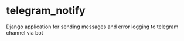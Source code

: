 # telegram_notify
Django application for sending messages and error logging to telegram channel via bot
